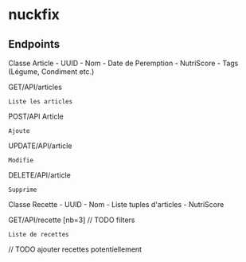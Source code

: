 # nuckfix

## Endpoints

Classe Article
    - UUID
    - Nom
    - Date de Peremption
    - NutriScore
    - Tags (Légume, Condiment etc.)

GET/API/articles

    Liste les articles

POST/API Article

    Ajoute

UPDATE/API/article

    Modifie

DELETE/API/article

    Supprime


Classe Recette
    - UUID
    - Nom
    - Liste tuples d'articles
    - NutriScore

GET/API/recette [nb=3] // TODO filters

    Liste de recettes

// TODO ajouter recettes potentiellement
